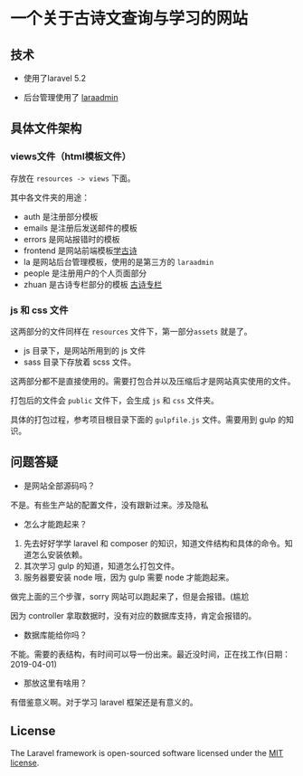 # 一个关于古诗文查询与学习的网站

## 技术

* 使用了laravel 5.2

* 后台管理使用了 [laraadmin](https://github.com/dwijitsolutions/laraadmin)

## 具体文件架构

### views文件（html模板文件）

存放在 `resources -> views` 下面。

其中各文件夹的用途：

- auth 是注册部分模板
- emails 是注册后发送邮件的模板
- errors 是网站报错时的模板
- frontend 是网站前端模板[学古诗](xuegushi.cn)
- la 是网站后台管理模板，使用的是第三方的 `laraadmin`
- people 是注册用户的个人页面部分
- zhuan 是古诗专栏部分的模板 [古诗专栏](zhuanlan.xuegushi.cn)

### js 和 css 文件

这两部分的文件同样在 `resources` 文件下，第一部分`assets` 就是了。

- js 目录下，是网站所用到的 js 文件
- sass 目录下存放着 scss 文件。

这两部分都不是直接使用的。需要打包合并以及压缩后才是网站真实使用的文件。

打包后的文件会 `public` 文件下，会生成 `js` 和 `css` 文件夹。

具体的打包过程，参考项目根目录下面的 `gulpfile.js` 文件。需要用到 gulp 的知识。

## 问题答疑

- 是网站全部源码吗？

不是。有些生产站的配置文件，没有跟新过来。涉及隐私

- 怎么才能跑起来？

1. 先去好好学学 laravel 和 composer 的知识，知道文件结构和具体的命令。知道怎么安装依赖。
2. 其次学习 gulp 的知道，知道怎么打包文件。
3. 服务器要安装 node 哦，因为 gulp 需要 node 才能跑起来。

做完上面的三个步骤，sorry 网站可以跑起来了，但是会报错。(尴尬

因为 controller 拿取数据时，没有对应的数据库支持，肯定会报错的。

- 数据库能给你吗？

不能。需要的表结构，有时间可以导一份出来。最近没时间，正在找工作(日期：2019-04-01)

- 那放这里有啥用？

有借鉴意义啊。对于学习 laravel 框架还是有意义的。

## License

The Laravel framework is open-sourced software licensed under the [MIT license](http://opensource.org/licenses/MIT).
